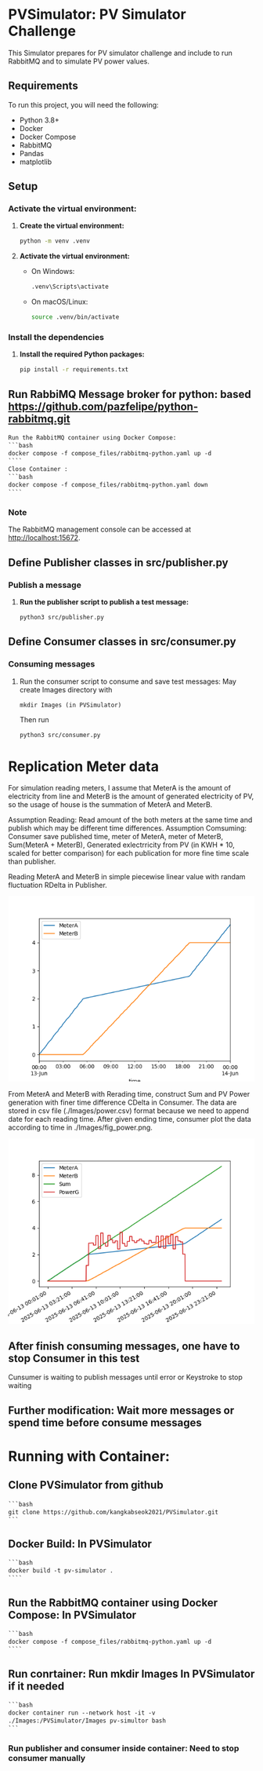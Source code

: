 # PVSimulator: PV Simulator Challenge

This Simulator prepares for PV simulator challenge and include to run RabbitMQ and to simulate PV power values. 

## Requirements

To run this project, you will need the following:

- Python 3.8+
- Docker
- Docker Compose
- RabbitMQ
- Pandas
- matplotlib

## Setup

### Activate the virtual environment:

1. **Create the virtual environment:**

    ```sh
    python -m venv .venv
    ```

2. **Activate the virtual environment:**
    - On Windows:

        ```sh
        .venv\Scripts\activate
        ```

    - On macOS/Linux:

        ```sh
        source .venv/bin/activate
        ```

### Install the dependencies

1. **Install the required Python packages:**

    ```sh
    pip install -r requirements.txt
    ```

## Run RabbiMQ Message broker for python: based https://github.com/pazfelipe/python-rabbitmq.git 

    Run the RabbitMQ container using Docker Compose:
    ```bash
    docker compose -f compose_files/rabbitmq-python.yaml up -d
    ````
    Close Container :
    ```bash
    docker compose -f compose_files/rabbitmq-python.yaml down
    ````
### Note

The RabbitMQ management console can be accessed at [http://localhost:15672](http://localhost:15672).

## Define Publisher classes in src/publisher.py
### Publish a message

1. **Run the publisher script to publish a test message:**

    ```sh
    python3 src/publisher.py
    ```

## Define Consumer classes in src/consumer.py
### Consuming messages

1. Run the consumer script to consume and save test messages: May create Images directory with 
    ```basg
    mkdir Images (in PVSimulator)
    ```
    Then run
    ```sh
    python3 src/consumer.py
    ```

# Replication Meter data

For simulation reading meters, I assume that MeterA is the amount of electricity from line and MeterB is the amount of generated electricity of PV,
so the usage of house is the summation of MeterA and MeterB.

Assumption Reading: Read amount of the both meters at the same time and publish which may be different time differences.
Assumption Comsuming: Consumer save published time, meter of MeterA, meter of MeterB, Sum(MeterA + MeterB), Generated exlectrricity from PV (in KWH * 10, scaled for better comparison) for each publication for more fine time scale than publisher.

Reading MeterA and MeterB in simple piecewise linear value with randam fluctuation RDelta in Publisher.

![Alt text](simple_meter.png)

From MeterA and MeterB with Rerading time, construct Sum and PV Power generation with finer time difference CDelta in Consumer.
The data are stored in csv file (./Images/power.csv) format because we need to append date for each reading time.
After given ending time, consumer plot the data according to time in ./Images/fig_power.png.

![Alt text](fig_power_simple.png)

## After finish consuming messages, one have to stop Consumer in this test

Cunsumer is waiting to publish messages until error or Keystroke to stop waiting

## Further modification: Wait more messages or spend time before consume messages


# Running with Container:
## Clone PVSimulator from github

    ```bash
    git clone https://github.com/kangkabseok2021/PVSimulator.git 
    ```

## Docker Build: In PVSimulator

    ```bash
    docker build -t pv-simulator .
    ````

## Run the RabbitMQ container using Docker Compose: In PVSimulator
    ```bash
    docker compose -f compose_files/rabbitmq-python.yaml up -d
    ````

## Run conrtainer: Run mkdir Images In PVSimulator if it needed

    ```bash
    docker container run --network host -it -v ./Images:/PVSimulator/Images pv-simultor bash
    ```

### Run publisher and consumer inside container: Need to stop consumer manually